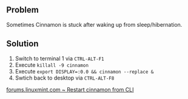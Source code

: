 ## Problem

Sometimes Cinnamon is stuck after waking up from sleep/hibernation.

## Solution

1. Switch to terminal 1 via `CTRL-ALT-F1`
1. Execute `killall -9 cinnamon`
2. Execute `export DISPLAY=:0.0 && cinnamon --replace &`
3. Swtich back to desktop via `CTRL-ALT-F8`

[forums.linuxmint.com ~ Restart cinnamon from CLI](https://forums.linuxmint.com/viewtopic.php?p=829721&sid=d0632c82a42429e89981142aabdc634d#p829721)
